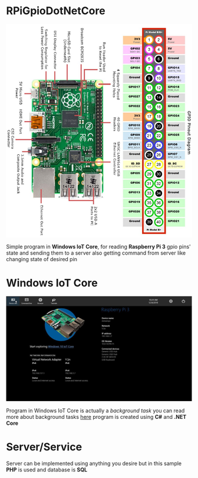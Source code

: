 # RPiGpioDotNetCore
![gpio](https://github.com/yamin8000/RPiGpioDotNetCore/blob/main/screenshots/sVvsB.jpg)

Simple program in **Windows IoT Core**, for reading **Raspberry Pi 3** gpio pins' state and sending them to a server
also getting command from server like changing state of desired pin
# Windows IoT Core
![win10](https://github.com/yamin8000/RPiGpioDotNetCore/blob/main/screenshots/photo_%DB%B2%DB%B0%DB%B1%DB%B8-%DB%B0%DB%B1-%DB%B2%DB%B4_%DB%B2%DB%B2-%DB%B1%DB%B2-%DB%B4%DB%B8.jpg)

Program in Windows IoT Core is actually a *background task* you can read more about background tasks [here](https://docs.microsoft.com/en-us/windows/iot-core/develop-your-app/backgroundapplications)
program is created using **C#** and **.NET Core**
# Server/Service
Server can be implemented using anything you desire but in this sample **PHP** is used and database is **SQL**
